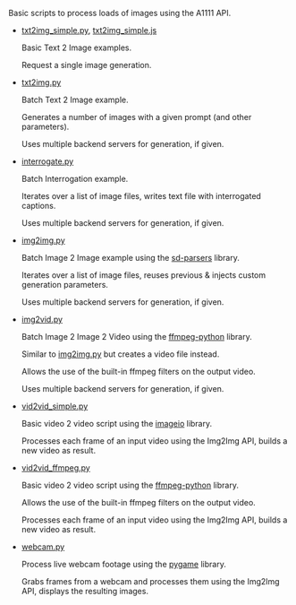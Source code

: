 Basic scripts to process loads of images using the A1111 API.

* [txt2img_simple.py](api/txt2img_simple.py), [txt2img_simple.js](api/txt2img_simple.js)

  Basic Text 2 Image examples.
  
  Request a single image generation.

* [txt2img.py](api/txt2img.py)

  Batch Text 2 Image example.
  
  Generates a number of images with a given prompt (and other parameters).
  
  Uses multiple backend servers for generation, if given.

* [interrogate.py](api/interrogate.py)

  Batch Interrogation example.

  Iterates over a list of image files, writes text file with interrogated captions.

  Uses multiple backend servers for generation, if given.

* [img2img.py](api/img2img.py)

  Batch Image 2 Image example using the [sd-parsers](https://github.com/d3x-at/sd-parsers) library.
  
  Iterates over a list of image files, reuses previous & injects custom generation parameters.
  
  Uses multiple backend servers for generation, if given.

* [img2vid.py](api/img2vid.py)

  Batch Image 2 Image 2 Video using the [ffmpeg-python](https://github.com/kkroening/ffmpeg-python) library.
  
  Similar to [img2img.py](api/img2img.py) but creates a video file instead.

  Allows the use of the built-in ffmpeg filters on the output video.

  Uses multiple backend servers for generation, if given.

* [vid2vid_simple.py](api/vid2vid_simple.py)

  Basic video 2 video script using the [imageio](https://github.com/imageio/imageio) library.

  Processes each frame of an input video using the Img2Img API, builds a new video as result.

* [vid2vid_ffmpeg.py](api/vid2vid_ffmpeg.py)

  Basic video 2 video script using the [ffmpeg-python](https://github.com/kkroening/ffmpeg-python) library.

  Allows the use of the built-in ffmpeg filters on the output video.

  Processes each frame of an input video using the Img2Img API, builds a new video as result.

* [webcam.py](api/webcam.py)

  Process live webcam footage using the [pygame](https://github.com/pygame/pygame) library.
  
  Grabs frames from a webcam and processes them using the Img2Img API, displays the resulting images.